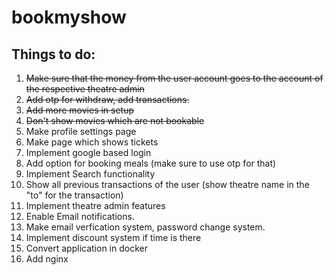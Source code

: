 # bookmyshow

## Things to do:

1. ~~Make sure that the money from the user account goes to the account of the respective theatre admin~~
2. ~~Add otp for withdraw, add transactions.~~
3. ~~Add more movies in setup~~
4. ~~Don't show movies which are not bookable~~
5. Make profile settings page
6. Make page which shows tickets
7. Implement google based login
8. Add option for booking meals (make sure to use otp for that)
9. Implement Search functionality
10. Show all previous transactions of the user (show theatre name in the "to" for the transaction)
11. Implement theatre admin features
12. Enable Email notifications.
13. Make email verfication system, password change system.
14. Implement discount system if time is there
15. Convert application in docker
16. Add nginx
